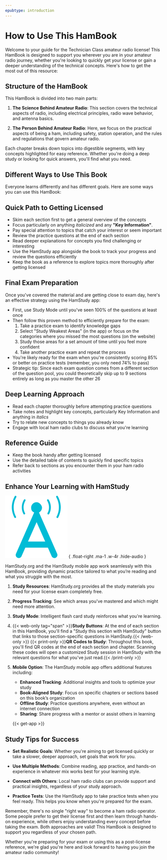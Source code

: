 ```yaml
---
epubtype: introduction
---
```

# How to Use This HamBook

Welcome to your guide for the Technician Class amateur radio license! This HamBook is designed to support you wherever you are in your amateur radio journey, whether you're looking to quickly get your license or gain a deeper understanding of the technical concepts. Here's how to get the most out of this resource:

## Structure of the HamBook

This HamBook is divided into two main parts:

1. **The Science Behind Amateur Radio**: This section covers the technical aspects of radio, including electrical principles, radio wave behavior, and antenna basics.

2. **The Person Behind Amateur Radio**: Here, we focus on the practical aspects of being a ham, including safety, station operation, and the rules and regulations that govern amateur radio.

Each chapter breaks down topics into digestible segments, with key concepts highlighted for easy reference. Whether you're doing a deep study or looking for quick answers, you'll find what you need.

## Different Ways to Use This Book

Everyone learns differently and has different goals. Here are some ways you can use this HamBook:

## Quick Path to Getting Licensed
- Skim each section first to get a general overview of the concepts
- Focus particularly on anything *italicized* and any **"Key Information"**.
- Pay special attention to topics that catch your interest or seem important
- Review the practice questions at the end of each section
- Read deeper explanations for concepts you find challenging or interesting
- Use the HamStudy app alongside the book to track your progress and review the questions efficiently
- Keep the book as a reference to explore topics more thoroughly after getting licensed

## Final Exam Preparation
Once you've covered the material and are getting close to exam day, here's an effective strategy using the HamStudy app:

- First, use Study Mode until you've seen 100% of the questions at least once
- Then follow this proven method to efficiently prepare for the exam:
  1. Take a practice exam to identify knowledge gaps
  2. Select "Study Weakest Areas" (in the app) or focus on the categories where you missed the most questions (on the website)
  3. Study those areas for a set amount of time until you feel more confident
  4. Take another practice exam and repeat the process
- You're likely ready for the exam when you're consistently scoring 85% or better on practice tests (remember, you only need 74% to pass)
- Strategic tip: Since each exam question comes from a different section of the question pool, you could theoretically skip up to 9 sections entirely as long as you master the other 26

## Deep Learning Approach
- Read each chapter thoroughly before attempting practice questions
- Take notes and highlight key concepts, particularly Key Information and anything in *italics*
- Try to relate new concepts to things you already know
- Engage with local ham radio clubs to discuss what you're learning

## Reference Guide
- Keep the book handy after getting licensed
- Use the detailed table of contents to quickly find specific topics
- Refer back to sections as you encounter them in your ham radio activities

## Enhance Your Learning with HamStudy

![HamStudy A Logo](../../images/hamstudy_a.svg)
{ .float-right .ma-1 .w-4r .hide-audio }

HamStudy.org and the HamStudy mobile app work seamlessly with this HamBook, providing dynamic practice tailored to what you’re reading and what you struggle with the most.

1. **Study Resources**: HamStudy.org provides all the study materials you need for your license exam completely free.

2. **Progress Tracking**: See which areas you've mastered and which might need more attention.

3. **Study Mode**: Intelligent flash card study reinforces what you're learning.

4. {{< web-only tag="span" >}}**Study Buttons**: At the end of each section in this HamBook, you'll find a "Study this section with HamStudy" button that links to those section-specific questions in HamStudy.{{< /web-only >}}
   {{< print-only >}}**QR Codes to Study**: Throughout this book, you'll find QR codes at the end of each section and chapter. Scanning these codes will open a customized Study session in HamStudy with the relevant questions for what you've just read.{{< /print-only >}}

5. **Mobile Option**: The HamStudy mobile app offers additional features including:
   - **Enhanced Tracking**: Additional insights and tools to optimize your study
   - **Book-Aligned Study**: Focus on specific chapters or sections based on this book’s organization
   - **Offline Study**: Practice questions anywhere, even without an internet connection
   - **Sharing**: Share progress with a mentor or assist others in learning

   {{< get-app >}}

## Study Tips for Success

- **Set Realistic Goals**: Whether you're aiming to get licensed quickly or take a slower, deeper approach, set goals that work for you.

- **Use Multiple Methods**: Combine reading, app practice, and hands-on experience in whatever mix works best for your learning style.

- **Connect with Others**: Local ham radio clubs can provide support and practical insights, regardless of your study approach.

- **Practice Tests**: Use the HamStudy app to take practice tests when you feel ready. This helps you know when you're prepared for the exam.

Remember, there's no single "right way" to become a ham radio operator. Some people prefer to get their license first and then learn through hands-on experience, while others enjoy understanding every concept before taking the exam. Both approaches are valid! This HamBook is designed to support you regardless of your chosen path.

Whether you're preparing for your exam or using this as a post-license reference, we're glad you're here and look forward to having you join the amateur radio community!
